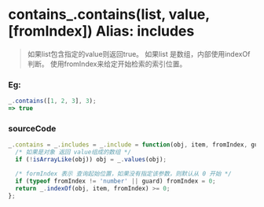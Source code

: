 # contains_.contains(list, value, [fromIndex]) Alias: includes 
> 如果list包含指定的value则返回true。
> 如果list 是数组，内部使用indexOf判断。
> 使用fromIndex来给定开始检索的索引位置。

### Eg:
```js
_.contains([1, 2, 3], 3);
=> true
```

### sourceCode
```js
_.contains = _.includes = _.include = function(obj, item, fromIndex, guard) {
  /* 如果是对象 返回 value组成的数组 */
  if (!isArrayLike(obj)) obj = _.values(obj);

  /* formIndex 表示 查询起始位置，如果没有指定该参数，则默认从 0 开始 */
  if (typeof fromIndex != 'number' || guard) fromIndex = 0;
  return _.indexOf(obj, item, fromIndex) >= 0;
};
```
